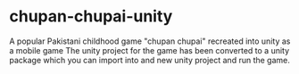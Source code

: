 # chupan-chupai-unity
A popular Pakistani childhood game "chupan chupai" recreated into unity as a mobile game
The unity project for the game has been converted to a unity package which you can import into and new unity project and run the game.
